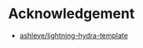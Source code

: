 # Acknowledgement

- [ashleve/lightning-hydra-template](https://github.com/ashleve/lightning-hydra-template)